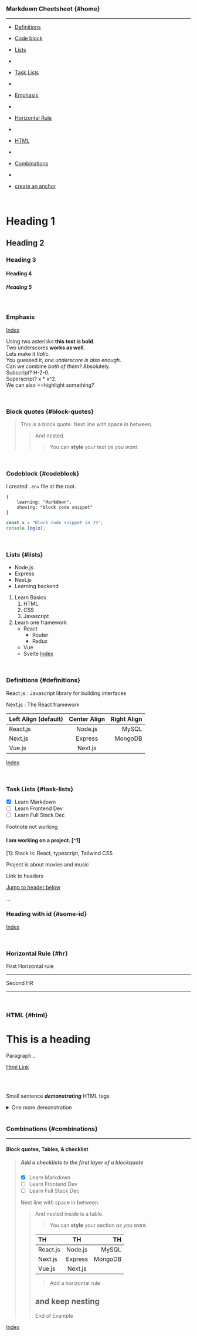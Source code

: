### Markdown Cheetsheet {#home}

<hr>

- [Definitions](#definitions)

- [Code block](#codeblock)

- [Lists](#lists)
-
- [Task Lists](#task-lists)
-
- [Emphasis](#emphasis)
-
- [Horizontal Rule](#hr)
-
- [HTML](#html)
-
- [Combinations](#combinations)
-
- [create an anchor](#anchors-in-markdown)

<br>

# Heading 1

## Heading 2

### Heading 3

#### Heading 4

##### Heading 5

<br>

### Emphasis

<a id="enphasis" href="#home">Index</a>

Using two asterisks **this text is bold**.<br>
Two underscores **works as well**.<br>
Lets make it _Italic_.<br>
You guessed it, _one underscore is also enough_.<br>
Can we combine _*both of them?*_ Absolutely.<br>
Subscript? H-2-0.<br>
Superscript? x \* x^2.<br>
We can also ==highlight something?<br>

<br>

### Block quotes {#block-quotes}

> This is a block quote.
> Next line with space in between.
>
> > And nested.
> >
> > > You can **style** your text _as you want_.

<br>

### Codeblock {#codeblock}

I created `.env` file at the root.

```
{
    learning: "Markdown",
    showing: "block code snippet"
}

```

```js
const x = "Block code snippet in JS";
console.log(x);
```

<br>

### Lists {#lists}

- Node.js
- Express
- Next.js
- Learning backend

1. Learn Basics
   1. HTML
   2. CSS
   3. Javascript
2. Learn one framework
   - React
     - Router
     - Redux
   - Vue
   - Svelte
     [Index](#home)

<br>

### Definitions {#definitions}

React.js
: Javascript library for building interfaces

Next.js
: The React framework

| Left Align (default) | Center Align | Right Align |
| :------------------- | :----------: | ----------: |
| React.js             |   Node.js    |       MySQL |
| Next.js              |   Express    |     MongoDB |
| Vue.js               |   Next.js    |             |

[Index](#home)

<br>

### Task Lists {#task-lists}

- [x] Learn Markdown
- [ ] Learn Frontend Dev
- [ ] Learn Full Stack Dec

Footnote not working

#### I am working on a project. [^1]

[1]: Stack is: React, typescript, Tailwind CSS

Project is about movies and music

Link to headers

[Jump to header below](#some-id)

...

### Heading with id {#some-id}

[Index](#home)

<br>

### Horizontal Rule {#hr}

First Horizontal rule

---

Second HR

---

<br>

### HTML {#html}

<h1>This is a heading</h1>

<p>Paragraph...</p>

<a href="#">Html Link</a>

<br>
<br>

<p>Small sentence <strong><em>demonstrating</em></strong> HTML tags</p>

<details>
<summary>One more demonstration</summary>

- Easy
- Simple
</details>

<br>

### Combinations {#combinations}

---

#### Block quotes, Tables, & checklist

> ##### Add a checklists to the first layer of a blockquote
>
> - [x] Learn Markdown
> - [ ] Learn Frontend Dev
> - [ ] Learn Full Stack Dec
>
> Next line with space in between.
>
> > And nested inside is a table.
> >
> > > You can **style** your section _as you want_.
> >
> > | TH       |   TH    |      TH |
> > | :------- | :-----: | ------: |
> > | React.js | Node.js |   MySQL |
> > | Next.js  | Express | MongoDB |
> > | Vue.js   | Next.js |         |
> >
> > > Add a horizontal rule
> >
> > ## and keep nesting
> >
> > End of Example

[Index](#home)
